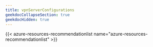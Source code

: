 ```yaml
---
title: vpnServerConfigurations
geekdocCollapseSection: true
geekdocHidden: true
---
```


{{< azure-resources-recommendationlist name="azure-resources-recommendationlist" >}}
